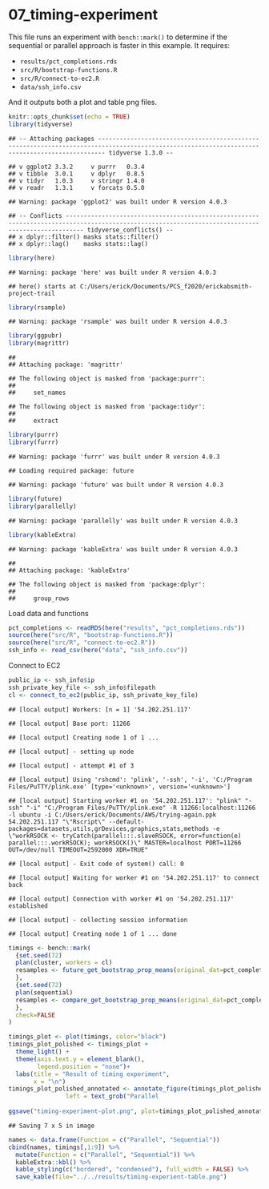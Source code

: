 07\_timing-experiment
================

This file runs an experiment with `bench::mark()` to determine if the
sequential or parallel approach is faster in this example. It requires:

  - `results/pct_completions.rds`
  - `src/R/bootstrap-functions.R`
  - `src/R/connect-to-ec2.R`
  - `data/ssh_info.csv`

And it outputs both a plot and table png files.

``` r
knitr::opts_chunk$set(echo = TRUE)
library(tidyverse)
```

    ## -- Attaching packages ---------------------------------------------------------------------------------------------------------------------------------------------- tidyverse 1.3.0 --

    ## v ggplot2 3.3.2     v purrr   0.3.4
    ## v tibble  3.0.1     v dplyr   0.8.5
    ## v tidyr   1.0.3     v stringr 1.4.0
    ## v readr   1.3.1     v forcats 0.5.0

    ## Warning: package 'ggplot2' was built under R version 4.0.3

    ## -- Conflicts ------------------------------------------------------------------------------------------------------------------------------------------------- tidyverse_conflicts() --
    ## x dplyr::filter() masks stats::filter()
    ## x dplyr::lag()    masks stats::lag()

``` r
library(here)
```

    ## Warning: package 'here' was built under R version 4.0.3

    ## here() starts at C:/Users/erick/Documents/PCS_f2020/erickabsmith-project-trail

``` r
library(rsample)
```

    ## Warning: package 'rsample' was built under R version 4.0.3

``` r
library(ggpubr)
library(magrittr)
```

    ## 
    ## Attaching package: 'magrittr'

    ## The following object is masked from 'package:purrr':
    ## 
    ##     set_names

    ## The following object is masked from 'package:tidyr':
    ## 
    ##     extract

``` r
library(purrr)
library(furrr)
```

    ## Warning: package 'furrr' was built under R version 4.0.3

    ## Loading required package: future

    ## Warning: package 'future' was built under R version 4.0.3

``` r
library(future)
library(parallelly)
```

    ## Warning: package 'parallelly' was built under R version 4.0.3

``` r
library(kableExtra)
```

    ## Warning: package 'kableExtra' was built under R version 4.0.3

    ## 
    ## Attaching package: 'kableExtra'

    ## The following object is masked from 'package:dplyr':
    ## 
    ##     group_rows

Load data and functions

``` r
pct_completions <- readRDS(here("results", "pct_completions.rds"))
source(here("src/R", "bootstrap-functions.R"))
source(here("src/R", "connect-to-ec2.R"))
ssh_info <- read_csv(here("data", "ssh_info.csv"))
```

Connect to EC2

``` r
public_ip <- ssh_info$ip
ssh_private_key_file <- ssh_info$filepath
cl <- connect_to_ec2(public_ip, ssh_private_key_file)
```

    ## [local output] Workers: [n = 1] '54.202.251.117'

    ## [local output] Base port: 11266

    ## [local output] Creating node 1 of 1 ...

    ## [local output] - setting up node

    ## [local output] - attempt #1 of 3

    ## [local output] Using 'rshcmd': 'plink', '-ssh', '-i', 'C:/Program Files/PuTTY/plink.exe' [type='<unknown>', version='<unknown>']

    ## [local output] Starting worker #1 on '54.202.251.117': "plink" "-ssh" "-i" "C:/Program Files/PuTTY/plink.exe" -R 11266:localhost:11266 -l ubuntu -i C:/Users/erick/Documents/AWS/trying-again.ppk 54.202.251.117 "\"Rscript\" --default-packages=datasets,utils,grDevices,graphics,stats,methods -e \"workRSOCK <- tryCatch(parallel:::.slaveRSOCK, error=function(e) parallel:::.workRSOCK); workRSOCK()\" MASTER=localhost PORT=11266 OUT=/dev/null TIMEOUT=2592000 XDR=TRUE"

    ## [local output] - Exit code of system() call: 0

    ## [local output] Waiting for worker #1 on '54.202.251.117' to connect back

    ## [local output] Connection with worker #1 on '54.202.251.117' established

    ## [local output] - collecting session information

    ## [local output] Creating node 1 of 1 ... done

``` r
timings <- bench::mark(
  {set.seed(72)
  plan(cluster, workers = cl)
  resamples <- future_get_bootstrap_prop_means(original_dat=pct_completions, ntimes = 1000)
  },
  {set.seed(72)
  plan(sequential)
  resamples <- compare_get_bootstrap_prop_means(original_dat=pct_completions, ntimes = 1000)
  },
  check=FALSE
)
```

``` r
timings_plot <- plot(timings, color="black")
timings_plot_polished <- timings_plot + 
  theme_light() +
  theme(axis.text.y = element_blank(),
        legend.position = "none")+
  labs(title = "Result of timing experiment",
       x = "\n") 
timings_plot_polished_annotated <- annotate_figure(timings_plot_polished,
                left = text_grob("Parallel                                       Sequential", rot=90))
  
ggsave("timing-experiment-plot.png", plot=timings_plot_polished_annotated, path="../../results")
```

    ## Saving 7 x 5 in image

``` r
names <- data.frame(Function = c("Parallel", "Sequential"))
cbind(names, timings[,1:9]) %>%
  mutate(Function = c("Parallel", "Sequential")) %>%
  kableExtra::kbl() %>%
  kable_styling(c("bordered", "condensed"), full_width = FALSE) %>%
  save_kable(file="../../results/timing-experient-table.png")
```
